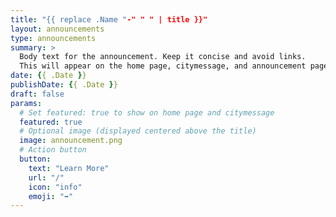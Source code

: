 ```yaml
---
title: "{{ replace .Name "-" " " | title }}"
layout: announcements
type: announcements
summary: >
  Body text for the announcement. Keep it concise and avoid links.
  This will appear on the home page, citymessage, and announcement page.
date: {{ .Date }}
publishDate: {{ .Date }}
draft: false
params:
  # Set featured: true to show on home page and citymessage
  featured: true
  # Optional image (displayed centered above the title)
  image: announcement.png
  # Action button
  button:
    text: "Learn More"
    url: "/"
    icon: "info"
    emoji: "➡️"
---
```


